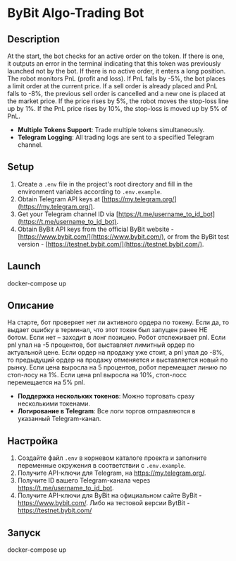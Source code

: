 # ByBit Algo-Trading Bot

## Description

At the start, the bot checks for an active order on the token. If there is one, it outputs an error in the terminal indicating that this token was previously launched not by the bot. If there is no active order, it enters a long position. The robot monitors PnL (profit and loss). If PnL falls by -5%, the bot places a limit order at the current price. If a sell order is already placed and PnL falls to -8%, the previous sell order is cancelled and a new one is placed at the market price. If the price rises by 5%, the robot moves the stop-loss line up by 1%. If the PnL price rises by 10%, the stop-loss is moved up by 5% of PnL.

- **Multiple Tokens Support**: Trade multiple tokens simultaneously.
- **Telegram Logging**: All trading logs are sent to a specified Telegram channel.

## Setup

1. Create a `.env` file in the project's root directory and fill in the environment variables according to `.env.example`.
2. Obtain Telegram API keys at [https://my.telegram.org/](https://my.telegram.org/).
3. Get your Telegram channel ID via [https://t.me/username_to_id_bot](https://t.me/username_to_id_bot).
4. Obtain ByBit API keys from the official ByBit website - [https://www.bybit.com/](https://www.bybit.com/), or from the ByBit test version - [https://testnet.bybit.com/](https://testnet.bybit.com/).

## Launch

docker-compose up


## Описание

На старте, бот проверяет нет ли активного ордера по токену. Если да, то выдает ошибку в терминал, что этот токен был запущен ранее НЕ ботом. Если нет – заходит в лонг позицию. Робот отслеживает pnl. Если pnl упал на -5 процентов, бот выставляет лимитный ордер по актуальной цене. Если ордер на продажу уже стоит, а pnl упал до -8%, то предыдущий ордер на продажу отменяется и выставляется новый по рынку. Если цена выросла на 5 процентов, робот перемещает линию по стоп-лосу на 1%. Если цена pnl выросла на 10%, стоп-лосс перемещается на 5% pnl.

- **Поддержка нескольких токенов**: Можно торговать сразу несколькими токенами.
- **Логирование в Telegram**: Все логи торгов отправляются в указанный Telegram-канал.

## Настройка

1. Создайте файл `.env` в корневом каталоге проекта и заполните переменные окружения в соответствии с `.env.example`.
2. Получите API-ключи для Telegram, на https://my.telegram.org/.
3. Получите ID вашего Telegram-канала через https://t.me/username_to_id_bot.
4. Получите API-ключи для ByBit на официальном сайте ByBit - https://www.bybit.com/. Либо на тестовой версии BytBit - https://testnet.bybit.com/

## Запуск

docker-compose up


